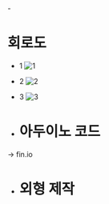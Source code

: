 -<h1> 회로도</h1>

- 1
![1](https://user-images.githubusercontent.com/101080195/206977091-f83c91c9-12c7-45e3-a694-aaabc69ff0f4.png)

- 2
![2](https://user-images.githubusercontent.com/101080195/206978231-e476fbfb-32e8-4dfe-a44b-d9fe47b19ad8.png)

- 3
![3](https://user-images.githubusercontent.com/101080195/206978233-e763b50b-8272-4add-be91-ae40cfe0b373.png)

- <h1> 아두이노 코드 </h1>

-> fin.io 

- <h1> 외형 제작 </h1>
